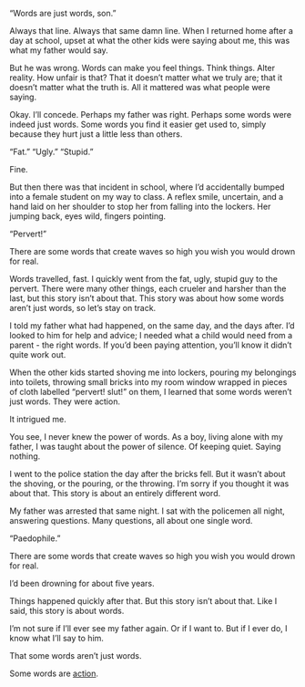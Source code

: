 “Words are just words, son.”

Always that line. Always that same damn line. When I returned home after a day at school, upset at what the other kids were saying about me, this was what my father would say.

But he was wrong. Words can make you feel things. Think things. Alter reality. How unfair is that? That it doesn’t matter what we truly are; that it doesn’t matter what the truth is. All it mattered was what people were saying.

Okay. I’ll concede. Perhaps my father was right. Perhaps some words were indeed just words. Some words you find it easier get used to, simply because they hurt just a little less than others.

“Fat.” “Ugly.” “Stupid.”

Fine.

But then there was that incident in school, where I’d accidentally bumped into a female student on my way to class. A reflex smile, uncertain, and a hand laid on her shoulder to stop her from falling into the lockers. Her jumping back, eyes wild, fingers pointing.

“Pervert!”

There are some words that create waves so high you wish you would drown for real.

Words travelled, fast. I quickly went from the fat, ugly, stupid guy to the pervert. There were many other things, each crueler and harsher than the last, but this story isn’t about that. This story was about how some words aren’t just words, so let’s stay on track.

I told my father what had happened, on the same day, and the days after. I’d looked to him for help and advice; I needed what a child would need from a parent - the right words. If you’d been paying attention, you’ll know it didn’t quite work out.

When the other kids started shoving me into lockers, pouring my belongings into toilets, throwing small bricks into my room window wrapped in pieces of cloth labelled “pervert! slut!” on them, I learned that some words weren’t just words. They were action.

It intrigued me.

You see, I never knew the power of words. As a boy, living alone with my father, I was taught about the power of silence. Of keeping quiet. Saying nothing.

I went to the police station the day after the bricks fell. But it wasn’t about the shoving, or the pouring, or the throwing. I’m sorry if you thought it was about that. This story is about an entirely different word.

My father was arrested that same night. I sat with the policemen all night, answering questions. Many questions, all about one single word.

“Paedophile.”

There are some words that create waves so high you wish you would drown for real.

I’d been drowning for about five years.

Things happened quickly after that. But this story isn’t about that. Like I said, this story is about words.

I’m not sure if I’ll ever see my father again. Or if I want to. But if I ever do, I know what I’ll say to him.

That some words aren’t just words.

Some words are [action](https://one-empty-bookshelf.tumblr.com/).